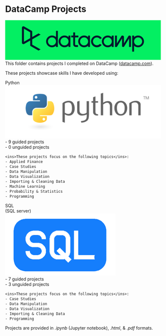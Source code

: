 # DataCamp Projects
![DataCamp Logo](../assets/datacamp.png)  
This folder contains projects I completed on DataCamp ([datacamp.com](datacamp.com)). 

These projects showcase skills I have developed using:   
   
Python   
![Python Logo](../assets/python.png)    
	- 9 guided projects   
	- 0 unguided projects   
   
	<ins>These projects focus on the following topics</ins>:   
	- Applied Finance   
	- Case Studies   
	- Data Manipulation   
	- Data Visualization   
	- Importing & Cleaning Data   
	- Machine Learning   
	- Probability & Statistics   
	- Programming   
   
   
SQL   
(SQL server)   
![SQL Logo](../assets/SQL.png)   
	- 7 guided projects   
	- 3 unguided projects   
   
	<ins>These projects focus on the following topics</ins>:   
	- Case Studies   
	- Data Manipulation   
	- Data Visualization   
	- Importing & Cleaning Data   
	- Programming   
   

Projects are provided in *.ipynb* (Jupyter notebook), *.html*, & *.pdf* formats.
